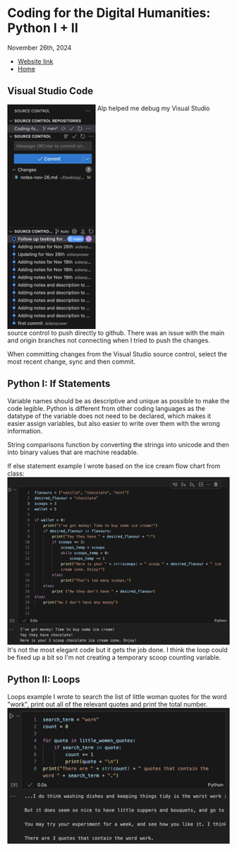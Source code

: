 # Coding for the Digital Humanities: Python I + II

November 26th, 2024

- [Website link](https://dh-coding-docs.netlify.app/)
- [Home](README.md)

## Visual Studio Code

<img src="images/vs-source-control.png" alt="VS source control" width="200" ALIGN="top"> 
Alp helped me debug my Visual Studio source control to push directly to github. There was an issue with the main and origin branches not connecting when I tried to push the changes. 

When committing changes from the Visual Studio source control, select the most recent change, sync and then commit.
<BR CLEAR="top" />

## Python I: If Statements

Variable names should be as descriptive and unique as possible to make the code legible. Python is different from other coding languages as the datatype of the variable does not need to be declared, which makes it easier assign variables, but also easier to write over them with the wrong information.

String comparisons function by converting the strings into unicode and then into binary values that are machine readable.

If else statement example I wrote based on the ice cream flow chart from class:
![Ice cream if statement](images/python-if-statement.png)
It's not the most elegant code but it gets the job done. I think the loop could be fixed up a bit so I'm not creating a temporary scoop counting variable.

## Python II: Loops

Loops example I wrote to search the list of little woman quotes for the word "work", print out all of the relevant quotes and print the total number.
![Little Woman Loop](images/python-loop.png)